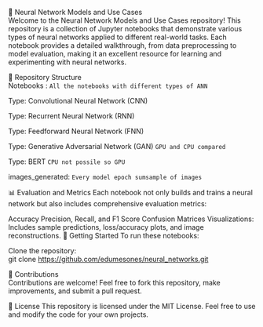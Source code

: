 🧠 Neural Network Models and Use Cases  
Welcome to the Neural Network Models and Use Cases repository! This repository is a collection of Jupyter notebooks that demonstrate various types of neural networks applied to different real-world tasks. Each notebook provides a detailed walkthrough, from data preprocessing to model evaluation, making it an excellent resource for learning and experimenting with neural networks.

📂 Repository Structure  
Notebooks : `All the notebooks with different types of ANN`  

Type: Convolutional Neural Network (CNN)  


Type: Recurrent Neural Network (RNN)  


Type: Feedforward Neural Network (FNN)  

Type: Generative Adversarial Network (GAN)  `GPU and CPU compared`

Type: BERT  `CPU not possile so GPU`  

images_generated: `Every model epoch sumsample of images`  


📊 Evaluation and Metrics
Each notebook not only builds and trains a neural network but also includes comprehensive evaluation metrics:

Accuracy
Precision, Recall, and F1 Score
Confusion Matrices
Visualizations: Includes sample predictions, loss/accuracy plots, and image reconstructions.
🚀 Getting Started
To run these notebooks:

Clone the repository:  
git clone https://github.com/edumesones/neural_networks.git

📝 Contributions  
Contributions are welcome! Feel free to fork this repository, make improvements, and submit a pull request.

📜 License
This repository is licensed under the MIT License. Feel free to use and modify the code for your own projects.